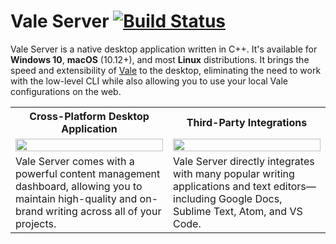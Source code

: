 # Vale Server [![Build Status](https://travis-ci.org/errata-ai/vale-server.svg?branch=master)](https://travis-ci.org/errata-ai/vale-server)

Vale Server is a native desktop application written in C++. It's available for **Windows 10**, **macOS** (10.12+), and most **Linux** distributions. It brings the speed and extensibility of [Vale](https://github.com/errata-ai/vale) to the desktop, eliminating the need to work with the low-level CLI while also allowing you to use your local Vale configurations on the web.

<table>
    <tr>
        <th>Cross-Platform Desktop Application</th>
        <th>Third-Party Integrations</th>
    </tr>
    <tr>
        <td width="50%">
            <a href="https://user-images.githubusercontent.com/8785025/60844501-541b1600-a18e-11e9-91a1-c19d6a5c6c66.png">
                <img src="https://user-images.githubusercontent.com/8785025/60844501-541b1600-a18e-11e9-91a1-c19d6a5c6c66.png" width="100%">
            </a>
        </td>
        <td width="50%">
            <a href="https://user-images.githubusercontent.com/8785025/56324443-b3cfcb00-6123-11e9-9723-6088230b2943.png">
                <img src="https://user-images.githubusercontent.com/8785025/56324443-b3cfcb00-6123-11e9-9723-6088230b2943.png" width="100%">
            </a>
        </td>
    </tr>
    <tr>
        <td width="50%">
          Vale Server comes with a powerful content management dashboard, allowing you to maintain high-quality and on-brand writing across all of your projects.
        </td>
        <td width="50%">Vale Server directly integrates with many popular writing applications and text editors&mdash;including Google Docs, Sublime Text, Atom, and VS Code.</td>
    </tr>
</table>
